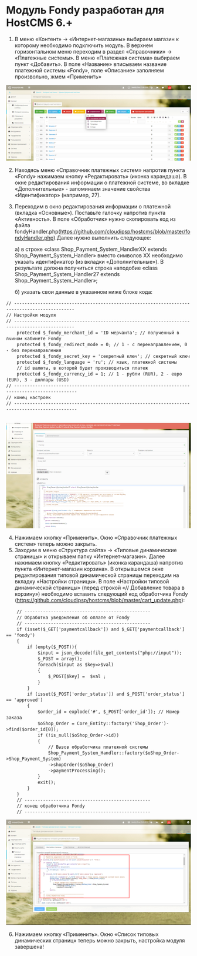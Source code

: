 Модуль Fondy разработан для HostCMS 6.+
======

1. В меню «Контент» -> «Интернет-магазины» выбираем магазин к которому необходимо подключить модуль. В верхнем горизонтальном меню переходим в раздел «Справочники» -> «Платежные системы». В меню «Платежная система» выбираем пункт «Добавить». В поле «Название» вписываем название платежной системы «Fondy», поле «Описание» заполняем произвольно, жмем «Применить»

  ![Скриншот][2]
  
2. Находясь меню «Справочник платежных систем» напротив пункта «Fondy» нажимаем кнопку «Редактировать» (иконка карандаша). В окне редактирования информации о платежной системе, во вкладке «Дополнительные» - запоминаем значение свойства «Идентификатор» (например, 27).
3. Переходим в окно редактирования информации о платежной (вкладка «Основные»). Поставьте галочку напротив пункта «Активность». В поле «Обработчик» нужно скопировать код из файла fondyHandler.php(https://github.com/cloudipsp/hostcms/blob/master/fondyHandler.php).Далее нужно выполнить следующее:

    а) в строке «class Shop_Payment_System_HandlerXX extends Shop_Payment_System_Handler» вместо символов XX необходимо указать идентификатор (из вкладки «Дополнительные»). В результате должна получиться строка наподобие «class Shop_Payment_System_Handler27 extends Shop_Payment_System_Handler»;

    б) указать свои данные в указанном ниже блоке кода:

```
// ---------------------------------------------------------------------------------------------
// Настройки модуля
// ---------------------------------------------------------------------------------------------
	protected $_fondy_merchant_id = 'ID мерчанта'; // полученный в лчином кабинете Fondy
	protected $_fondy_redirect_mode = 0; // 1 - с перенаправлением, 0 - без перенаправления
	protected $_fondy_secret_key = 'секретный ключ'; // секретный ключ
	protected $_fondy_language = 'ru'; // язык, платежной системы
	// id валюты, в которой будет производиться платеж
	protected $_fondy_currency_id = 1; // 1 - рубли (RUR), 2 - евро (EUR), 3 - доллары (USD)
// ----------------------------------------------------------------------------------------------
// конец настроек
// ----------------------------------------------------------------------------------------------
    
```
  ![Скриншот][3]
  
4. Нажимаем кнопку «Применить». Окно «Справочник платежных систем» теперь можно закрыть.
5. Заходим в меню «Структура сайта» -> «Типовые динамические страницы» и открываем папку «Интернет-магазин». Далее нажимаем кнопку «Редактировать» (иконка карандаша) напротив пункта «Интернет-магазин корзина». В открывшемся окне редактирования типовой динамической страницы переходим на вкладку «Настройки страницы». В поле «Настройки типовой динамической страницы» (перед строкой «// Добавление товара в корзину») необходимо вставить следующий код обработчика Fondy (https://github.com/cloudipsp/hostcms/blob/master/cart_update.php):
```
    // ------------------------------------------------
    // Обработка уведомления об оплате от Fondy 
    // ------------------------------------------------
	if (isset($_GET['paymentcallback']) and $_GET['paymentcallback'] == 'fondy')
	{
		if (empty($_POST)){
			$input = json_decode(file_get_contents("php://input"));
			$_POST = array();
			foreach($input as $key=>$val)
			{
				$_POST[$key] =  $val ;
			}
		}	
		if (isset($_POST['order_status']) and $_POST['order_status'] == 'approved')
		{
            $order_id = explode('#', $_POST['order_id']); // Номер заказа
            $oShop_Order = Core_Entity::factory('Shop_Order')->find($order_id[0]);
            if (!is_null($oShop_Order->id))
            {
                // Вызов обработчика платежной системы
                Shop_Payment_System_Handler::factory($oShop_Order->Shop_Payment_System)
				->shopOrder($oShop_Order)
				->paymentProcessing();
			}
            exit();       
		}
	}
    // ------------------------------------------------
    // конец обработчика Fondy
	// ------------------------------------------------
```
  ![Скриншот][1]

6. Нажимаем кнопку «Применить». Окно «Список типовых динамических страниц» теперь можно закрыть, настройка модуля завершена!
  
[1]: https://raw.githubusercontent.com/cloudipsp/hostcms/master/Screenshot_1.png
[2]: https://raw.githubusercontent.com/cloudipsp/hostcms/master/Screenshot_2.png
[3]: https://raw.githubusercontent.com/cloudipsp/hostcms/master/Screenshot_3.png